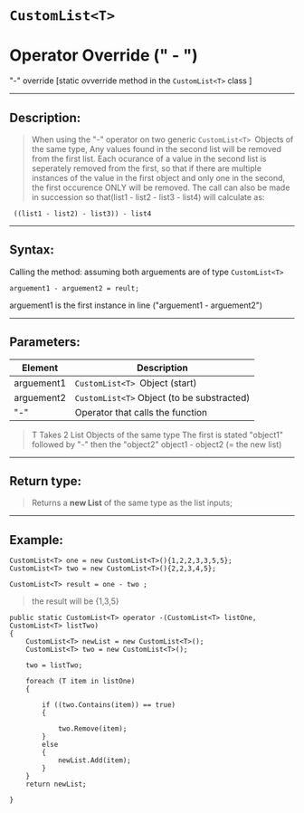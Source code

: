 # `CustomList<T>`



# Operator Override (" - ")

"-" override [static ovverride method in the `CustomList<T>` class ]

---
## Description: 

   > When using the "-" operator on two generic `CustomList<T> `Objects of the same type,
    Any values found in the second list will be removed from the first list.
   > Each ocurance of a value in the second list is seperately removed from the first,
    so that if there are multiple instances of the value in the first object and only
    one in the second, the first occurence ONLY will be removed.
> The call can also be made in succession so that(list1 - list2 - list3 - list4)  will calculate as:

       

     ((list1 - list2) - list3)) - list4
---
## Syntax: 

 Calling the method: assuming both arguements are of type `CustomList<T>`
```
arguement1 - arguement2 = reult;
```
 arguement1 is the first instance in line ("arguement1 - arguement2")


---
## Parameters: 


| Element | Description |
| ------- | ------------|
| arguement1       | `CustomList<T> `Object (start) |
| arguement2     | `CustomList<T>` Object (to be substracted) |
| "-"  | Operator that calls the function|


  >  T   Takes 2 List Objects of the same type
 The first is stated "object1" followed by "-" then the 
"object2"
> object1 - object2 (= the new list)
---
## Return type:

>Returns a **new List** of the same type as the list inputs;
---
## Example: 

    CustomList<T> one = new CustomList<T>(){1,2,2,3,3,5,5};
    CustomList<T> two = new CustomList<T>(){2,2,3,4,5};

    CustomList<T> result = one - two ;

> the result will be {1,3,5}



```
public static CustomList<T> operator -(CustomList<T> listOne, CustomList<T> listTwo)
{
    CustomList<T> newList = new CustomList<T>();
    CustomList<T> two = new CustomList<T>();
    
    two = listTwo;

    foreach (T item in listOne)
    {

        if ((two.Contains(item)) == true)
        {

            two.Remove(item);
        }
        else
        {
            newList.Add(item);
        }
    }
    return newList;

}

```